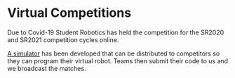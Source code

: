 # Virtual Competitions

Due to Covid-19 Student Robotics has held the competition for the SR2020 and SR2021 competition cycles online.

[A simulator][simulator] has been developed that can be distributed to competitors so they can program their virtual robot. Teams then submit their code to us and we broadcast the matches.

[simulator]: https://github.com/srobo/competition-simulator
